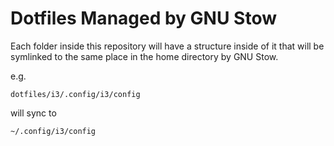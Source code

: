 # Dotfiles Managed by GNU Stow

Each folder inside this repository will have a structure inside of it that will be symlinked to the same place in the home directory by GNU Stow.

e.g.

`dotfiles/i3/.config/i3/config`

will sync to

`~/.config/i3/config`